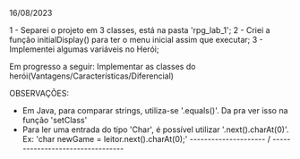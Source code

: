 16/08/2023

1 - Separei o projeto em 3 classes, está na pasta 'rpg_lab_1';
2 - Criei a função initialDisplay() para ter o menu inicial assim que executar;
3 - Implementei algumas variáveis no Herói;

Em progresso a seguir: Implementar as classes do herói(Vantagens/Características/Diferencial)


OBSERVAÇÕES:

- Em Java, para comparar strings, utiliza-se '.equals()'. Da pra ver isso na função 'setClass'
- Para ler uma entrada do tipo 'Char', é possível utilizar '.next().charAt(0)'. Ex: 'char newGame = leitor.next().charAt(0);'
--------------------- / ---------------------------------